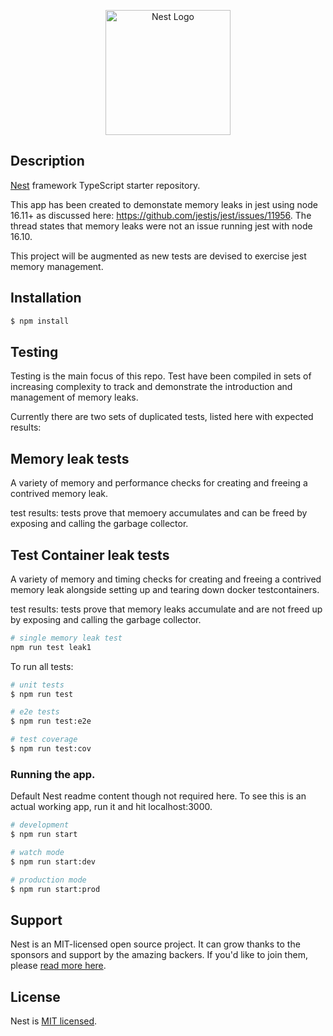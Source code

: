 <p align="center">
  <a href="http://nestjs.com/" target="blank"><img src="https://nestjs.com/img/logo-small.svg" width="200" alt="Nest Logo" /></a>
</p>

[circleci-image]: https://img.shields.io/circleci/build/github/nestjs/nest/master?token=abc123def456
[circleci-url]: https://circleci.com/gh/nestjs/nest

 
## Description

[Nest](https://github.com/nestjs/nest) framework TypeScript starter repository.

This app has been created to demonstate memory leaks in jest using node 16.11+ as discussed here: https://github.com/jestjs/jest/issues/11956. The thread states that memory leaks were not an issue running jest with node 16.10.

This project will be augmented as new tests are devised to exercise jest memory management.


## Installation

```bash
$ npm install
```

## Testing

Testing is the main focus of this repo. Test have been compiled in sets of increasing complexity to track and demonstrate the introduction and management of memory leaks.

Currently there are two sets of duplicated tests, listed here with expected results:

## Memory leak tests

A variety of memory and performance checks for creating and freeing a contrived memory leak.

test results: tests prove that memoery accumulates and can be freed by exposing and calling the garbage collector.

## Test Container leak tests

A variety of memory and timing checks for creating and freeing a contrived memory leak alongside setting up and tearing down docker testcontainers.

test results: tests prove that memory leaks accumulate and are not freed up by exposing and calling the garbage collector.


```bash
# single memory leak test
npm run test leak1

```

To run all tests:

```bash
# unit tests
$ npm run test

# e2e tests
$ npm run test:e2e

# test coverage
$ npm run test:cov
```

### Running the app.

Default Nest readme content though not required here. To see this is an actual working app, run it and hit localhost:3000.

```bash
# development
$ npm run start

# watch mode
$ npm run start:dev

# production mode
$ npm run start:prod
```

## Support

Nest is an MIT-licensed open source project. It can grow thanks to the sponsors and support by the amazing backers. If you'd like to join them, please [read more here](https://docs.nestjs.com/support).

## License

Nest is [MIT licensed](LICENSE).
